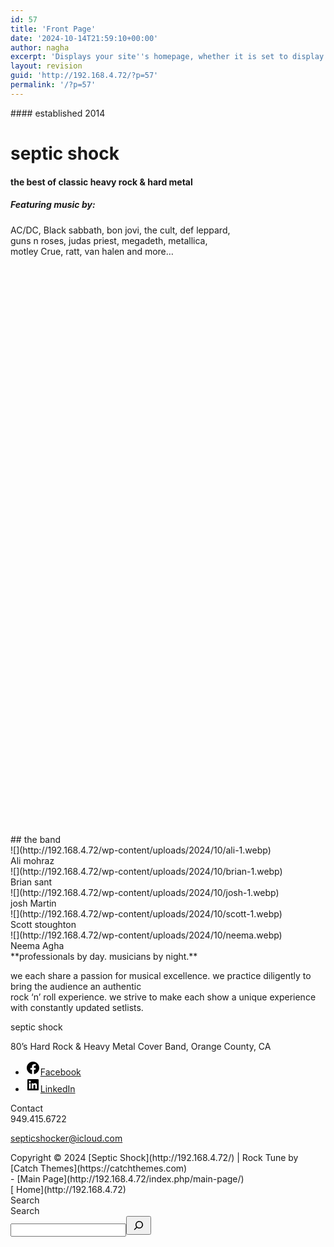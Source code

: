 ```yaml
---
id: 57
title: 'Front Page'
date: '2024-10-14T21:59:10+00:00'
author: nagha
excerpt: 'Displays your site''s homepage, whether it is set to display latest posts or a static page. The Front Page template takes precedence over all templates.'
layout: revision
guid: 'http://192.168.4.72/?p=57'
permalink: '/?p=57'
---
```


<main class="wp-block-group front-main is-layout-constrained wp-block-group-is-layout-constrained"><div class="wp-block-cover alignfull has-parallax header-media" style="min-height:1162px;aspect-ratio:unset;"><span aria-hidden="true" class="wp-block-cover__background has-background-dim-0 has-background-dim" style="background-color:#5e3f5c"></span><div class="wp-block-cover__image-background wp-image-9 has-parallax" style="background-position:50% 50%;background-image:url(http://192.168.4.72/wp-content/uploads/2024/10/fullband.webp)"></div><div class="wp-block-cover__inner-container is-layout-constrained wp-block-cover-is-layout-constrained"><div class="wp-block-columns alignwide is-layout-flex wp-container-core-columns-is-layout-46 wp-block-columns-is-layout-flex"><div class="wp-block-column is-layout-flow wp-block-column-is-layout-flow" style="flex-basis:100%">#### established 2014

# septic shock

#### the best of classic heavy rock &amp; hard metal

##### Featuring music by:   
  
AC/DC, Black sabbath, bon jovi, the cult, def leppard,   
guns n roses, judas priest, megadeth, metallica,   
motley Crue, ratt, van halen and more… 

<div class="wp-block-buttons is-content-justification-center is-layout-flex wp-container-core-buttons-is-layout-43 wp-block-buttons-is-layout-flex"></div></div></div></div></div><div class="wp-block-group alignwide explore-section wp-block-section is-layout-constrained wp-block-group-is-layout-constrained"><div class="wp-block-group alignwide section-heading is-content-justification-center is-nowrap is-layout-flex wp-container-core-group-is-layout-325 wp-block-group-is-layout-flex"><div class="wp-block-group is-layout-constrained wp-block-group-is-layout-constrained">## the band

</div><div class="wp-block-buttons is-layout-flex wp-block-buttons-is-layout-flex"></div></div><div class="wp-block-group alignwide explore-col is-layout-grid wp-container-core-group-is-layout-326 wp-block-group-is-layout-grid"><div class="wp-block-cover"><span aria-hidden="true" class="wp-block-cover__background has-background-dim"></span>![](http://192.168.4.72/wp-content/uploads/2024/10/ali-1.webp)<div class="wp-block-cover__inner-container is-layout-flow wp-block-cover-is-layout-flow">Ali mohraz

</div></div><div class="wp-block-cover"><span aria-hidden="true" class="wp-block-cover__background has-background-dim"></span>![](http://192.168.4.72/wp-content/uploads/2024/10/brian-1.webp)<div class="wp-block-cover__inner-container is-layout-flow wp-block-cover-is-layout-flow">Brian sant

</div></div><div class="wp-block-cover"><span aria-hidden="true" class="wp-block-cover__background has-background-dim"></span>![](http://192.168.4.72/wp-content/uploads/2024/10/josh-1.webp)<div class="wp-block-cover__inner-container is-layout-flow wp-block-cover-is-layout-flow">josh Martin

</div></div><div class="wp-block-cover"><span aria-hidden="true" class="wp-block-cover__background has-background-dim"></span>![](http://192.168.4.72/wp-content/uploads/2024/10/scott-1.webp)<div class="wp-block-cover__inner-container is-layout-flow wp-block-cover-is-layout-flow">Scott stoughton

</div></div><div class="wp-block-cover"><span aria-hidden="true" class="wp-block-cover__background has-background-dim"></span>![](http://192.168.4.72/wp-content/uploads/2024/10/neema.webp)<div class="wp-block-cover__inner-container is-layout-flow wp-block-cover-is-layout-flow">Neema Agha

</div></div></div>**professionals by day. musicians by night.**

we each share a passion for musical excellence. we practice diligently to bring the audience an authentic   
rock ‘n’ roll experience. we strive to make each show a unique experience with constantly updated setlists.

</div></main><footer class="wp-block-template-part"><div class="wp-block-group alignfull footer footer-two-columns is-layout-constrained wp-block-group-is-layout-constrained"><div class="wp-block-group alignwide upper-col-wrap is-layout-constrained wp-block-group-is-layout-constrained"><div class="wp-block-columns alignwide upper-footer is-layout-flex wp-container-core-columns-is-layout-47 wp-block-columns-is-layout-flex"><div class="wp-block-column footer-contact is-layout-flow wp-block-column-is-layout-flow">septic shock

80’s Hard Rock &amp; Heavy Metal Cover Band, Orange County, CA

- [<svg aria-hidden="true" focusable="false" height="24" version="1.1" viewbox="0 0 24 24" width="24" xmlns="http://www.w3.org/2000/svg"><path d="M12 2C6.5 2 2 6.5 2 12c0 5 3.7 9.1 8.4 9.9v-7H7.9V12h2.5V9.8c0-2.5 1.5-3.9 3.8-3.9 1.1 0 2.2.2 2.2.2v2.5h-1.3c-1.2 0-1.6.8-1.6 1.6V12h2.8l-.4 2.9h-2.3v7C18.3 21.1 22 17 22 12c0-5.5-4.5-10-10-10z"></path></svg><span class="wp-block-social-link-label screen-reader-text">Facebook</span>](https://Facebook.com/septicshockband/)
- [<svg aria-hidden="true" focusable="false" height="24" version="1.1" viewbox="0 0 24 24" width="24" xmlns="http://www.w3.org/2000/svg"><path d="M19.7,3H4.3C3.582,3,3,3.582,3,4.3v15.4C3,20.418,3.582,21,4.3,21h15.4c0.718,0,1.3-0.582,1.3-1.3V4.3 C21,3.582,20.418,3,19.7,3z M8.339,18.338H5.667v-8.59h2.672V18.338z M7.004,8.574c-0.857,0-1.549-0.694-1.549-1.548 c0-0.855,0.691-1.548,1.549-1.548c0.854,0,1.547,0.694,1.547,1.548C8.551,7.881,7.858,8.574,7.004,8.574z M18.339,18.338h-2.669 v-4.177c0-0.996-0.017-2.278-1.387-2.278c-1.389,0-1.601,1.086-1.601,2.206v4.249h-2.667v-8.59h2.559v1.174h0.037 c0.356-0.675,1.227-1.387,2.526-1.387c2.703,0,3.203,1.779,3.203,4.092V18.338z"></path></svg><span class="wp-block-social-link-label screen-reader-text">LinkedIn</span>](https://www.instagram.com/septicshockband/)

</div><div class="wp-block-column footer-details is-layout-flow wp-block-column-is-layout-flow">Contact

<div class="wp-block-group is-layout-constrained wp-block-group-is-layout-constrained">949.415.6722

septicshocker@icloud.com

</div></div></div></div><div class="wp-block-group alignwide wp-block-footer  wp-block-site-generator bottom-footer is-layout-constrained wp-block-group-is-layout-constrained"><div class="wp-block-group alignwide wp-block-site-info is-horizontal is-content-justification-space-between is-layout-flex wp-container-core-group-is-layout-331 wp-block-group-is-layout-flex"> Copyright © 2024 [Septic Shock](http://192.168.4.72/)<span class="sep"> | </span>Rock Tune by [Catch Themes](https://catchthemes.com)

<nav aria-label="Navigation 17" class="items-justified-right wp-block-navigation is-content-justification-right is-layout-flex wp-container-core-navigation-is-layout-17 wp-block-navigation-is-layout-flex">- [Main Page](http://192.168.4.72/index.php/main-page/)


</nav></div></div></div><div class="wp-block-group  right-section wp-mobile-icon-menu is-layout-constrained wp-block-group-is-layout-constrained"><div class="wp-block-columns alignwide is-layout-flex wp-container-core-columns-is-layout-48 wp-block-columns-is-layout-flex"><div class="wp-block-column is-layout-flow wp-block-column-is-layout-flow"><div class="wp-block-group stat-block is-layout-flow wp-block-group-is-layout-flow"><div class="wp-block-buttons is-horizontal is-content-justification-center is-layout-flex wp-container-core-buttons-is-layout-45 wp-block-buttons-is-layout-flex"><div class="wp-block-button wp-home-button">[ Home](http://192.168.4.72)</div></div></div></div><div class="wp-block-column is-layout-flow wp-block-column-is-layout-flow"><div class="wp-block-group wp-primary-search is-layout-flow wp-block-group-is-layout-flow"><div class="wp-block-group wp-search-toggle-container is-layout-flow wp-block-group-is-layout-flow"><div class="wp-block-group wp-search-toggle is-layout-flow wp-block-group-is-layout-flow">Search

</div></div><div class="wp-block-group wp-search-container is-layout-flow wp-block-group-is-layout-flow"><form action="http://192.168.4.72/" class="wp-block-search__button-outside wp-block-search__icon-button wp-block-search" method="get" role="search"><label class="wp-block-search__label screen-reader-text" for="wp-block-search__input-24">Search</label><div class="wp-block-search__inside-wrapper "><input class="wp-block-search__input" id="wp-block-search__input-24" name="s" placeholder="" required="" type="search" value=""></input><button aria-label="Search" class="wp-block-search__button has-icon wp-element-button" type="submit"><svg class="search-icon" height="24" viewbox="0 0 24 24" width="24"> <path d="M13 5c-3.3 0-6 2.7-6 6 0 1.4.5 2.7 1.3 3.7l-3.8 3.8 1.1 1.1 3.8-3.8c1 .8 2.3 1.3 3.7 1.3 3.3 0 6-2.7 6-6S16.3 5 13 5zm0 10.5c-2.5 0-4.5-2-4.5-4.5s2-4.5 4.5-4.5 4.5 2 4.5 4.5-2 4.5-4.5 4.5z"></path> </svg></button></div></form></div></div></div><div class="wp-block-column is-layout-flow wp-block-column-is-layout-flow"><div class="wp-block-group stat-block is-layout-flow wp-block-group-is-layout-flow"></div></div></div></div></footer>